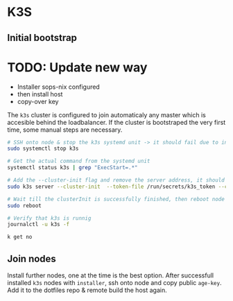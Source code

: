 # K3S

## Initial bootstrap

# TODO: Update new way 

- Installer sops-nix configured
- then install host
- copy-over key

The `k3s` cluster is configured to join automaticaly any master which is accesible behind the loadbalancer.
If the cluster is bootstraped the very first time, some manual steps are necessary.

```bash
# SSH onto node & stop the k3s systemd unit -> it should fail due to inaccsassible kube-api for fetching certs.
sudo systemctl stop k3s

# Get the actual command from the systemd unit
systemctl status k3s | grep "ExecStart=.*"

# Add the --cluster-init flag and remove the server address, it should look something like that:
sudo k3s server --cluster-init  --token-file /run/secrets/k3s_token --config /nix/store/lqjydiympzbw7rfpxj2cb37algfvy171-config.yaml

# Wait till the clusterInit is successfully finished, then reboot node
sudo reboot

# Verify that k3s is runnig
journalctl -u k3s -f

k get no
```

## Join nodes

Install further nodes, one at the time is the best option.
After successfull installed `k3s` nodes with `installer`, ssh onto node and copy public `age-key`.
Add it to the dotfiles repo & remote build the host again.

